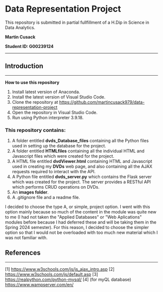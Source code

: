# Data Representation Project

This repository is submitted in partial fullfillment of a H.Dip in Science in Data Analytics.

**Martin Cusack**

**Student ID: G00239124**
***

## Introduction
***

**How to use this repository**

1. Install latest version of Anaconda.
2. Install the latest version of Visual Studio Code.
3. Clone the repository at https://github.com/martincusack979/data-representation-project
4. Open the repository in Visual Studio Code.
5. Run using Python interpreter 3.9.18.

### This repository contains: 
1. A folder entitled **dvds_Database_files** containing all the Python files used in setting up the database for the project.
2. A folder entitled **HTMLfiles**  containing all the individual HTML and Javascript files which were created for the project.
3. A HTML file entitled **dvdViewer.html** containing HTML and Javascript used in creating my **DVDs** web page, and also containing all
 the AJAX requests required to interact with the API.
4. A Python file entitled **dvds_server.py** which contains the Flask server which was created for the project. The server
 provides a RESTful API which performs CRUD operations on DVDs.
5. An **images folder**.
6. A .gitignore file and a readme file.

I decided to choose the type A, or simple, project option.  I went with this option mainly because so much of the content in the module was quite new to me 
(I had not taken the "Applied Databases" or "Web Aplications" modules before because I had deferred these and will be taking them in the Spring 2024 semester).  For this reason, I decided to choose the simpler option so that I would not be overloaded with too much new material which I was not familiar with.

## References
***
[1] https://www.w3schools.com/js/js_ajax_intro.asp
[2] https://www.w3schools.com/js/default.asp
[3] https://realpython.com/python-mysql/
[4] (for myQL database) https://www.wampserver.com/en/







